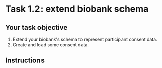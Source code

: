 # Task 1.2: extend biobank schema

## Your task objective

1. Extend your biobank's schema to represent participant consent data.
2. Create and load some consent data.

## Instructions

